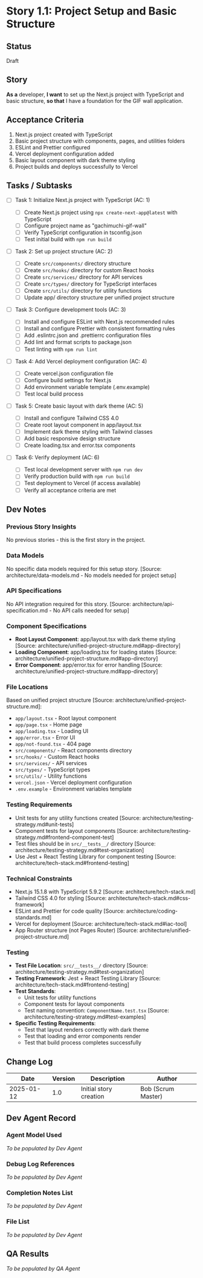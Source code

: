 # Story 1.1: Project Setup and Basic Structure

## Status

Draft

## Story

**As a** developer,
**I want** to set up the Next.js project with TypeScript and basic structure,
**so that** I have a foundation for the GIF wall application.

## Acceptance Criteria

1. Next.js project created with TypeScript
2. Basic project structure with components, pages, and utilities folders
3. ESLint and Prettier configured
4. Vercel deployment configuration added
5. Basic layout component with dark theme styling
6. Project builds and deploys successfully to Vercel

## Tasks / Subtasks

- [ ] Task 1: Initialize Next.js project with TypeScript (AC: 1)

  - [ ] Create Next.js project using `npx create-next-app@latest` with TypeScript
  - [ ] Configure project name as "gachimuchi-gif-wall"
  - [ ] Verify TypeScript configuration in tsconfig.json
  - [ ] Test initial build with `npm run build`

- [ ] Task 2: Set up project structure (AC: 2)

  - [ ] Create `src/components/` directory structure
  - [ ] Create `src/hooks/` directory for custom React hooks
  - [ ] Create `src/services/` directory for API services
  - [ ] Create `src/types/` directory for TypeScript interfaces
  - [ ] Create `src/utils/` directory for utility functions
  - [ ] Update app/ directory structure per unified project structure

- [ ] Task 3: Configure development tools (AC: 3)

  - [ ] Install and configure ESLint with Next.js recommended rules
  - [ ] Install and configure Prettier with consistent formatting rules
  - [ ] Add .eslintrc.json and .prettierrc configuration files
  - [ ] Add lint and format scripts to package.json
  - [ ] Test linting with `npm run lint`

- [ ] Task 4: Add Vercel deployment configuration (AC: 4)

  - [ ] Create vercel.json configuration file
  - [ ] Configure build settings for Next.js
  - [ ] Add environment variable template (.env.example)
  - [ ] Test local build process

- [ ] Task 5: Create basic layout with dark theme (AC: 5)

  - [ ] Install and configure Tailwind CSS 4.0
  - [ ] Create root layout component in app/layout.tsx
  - [ ] Implement dark theme styling with Tailwind classes
  - [ ] Add basic responsive design structure
  - [ ] Create loading.tsx and error.tsx components

- [ ] Task 6: Verify deployment (AC: 6)
  - [ ] Test local development server with `npm run dev`
  - [ ] Verify production build with `npm run build`
  - [ ] Test deployment to Vercel (if access available)
  - [ ] Verify all acceptance criteria are met

## Dev Notes

### Previous Story Insights

No previous stories - this is the first story in the project.

### Data Models

No specific data models required for this setup story. [Source: architecture/data-models.md - No models needed for project setup]

### API Specifications

No API integration required for this story. [Source: architecture/api-specification.md - No API calls needed for setup]

### Component Specifications

- **Root Layout Component**: app/layout.tsx with dark theme styling [Source: architecture/unified-project-structure.md#app-directory]
- **Loading Component**: app/loading.tsx for loading states [Source: architecture/unified-project-structure.md#app-directory]
- **Error Component**: app/error.tsx for error handling [Source: architecture/unified-project-structure.md#app-directory]

### File Locations

Based on unified project structure [Source: architecture/unified-project-structure.md]:

- `app/layout.tsx` - Root layout component
- `app/page.tsx` - Home page
- `app/loading.tsx` - Loading UI
- `app/error.tsx` - Error UI
- `app/not-found.tsx` - 404 page
- `src/components/` - React components directory
- `src/hooks/` - Custom React hooks
- `src/services/` - API services
- `src/types/` - TypeScript types
- `src/utils/` - Utility functions
- `vercel.json` - Vercel deployment configuration
- `.env.example` - Environment variables template

### Testing Requirements

- Unit tests for any utility functions created [Source: architecture/testing-strategy.md#unit-tests]
- Component tests for layout components [Source: architecture/testing-strategy.md#frontend-component-test]
- Test files should be in `src/__tests__/` directory [Source: architecture/testing-strategy.md#test-organization]
- Use Jest + React Testing Library for component testing [Source: architecture/tech-stack.md#frontend-testing]

### Technical Constraints

- Next.js 15.1.8 with TypeScript 5.9.2 [Source: architecture/tech-stack.md]
- Tailwind CSS 4.0 for styling [Source: architecture/tech-stack.md#css-framework]
- ESLint and Prettier for code quality [Source: architecture/coding-standards.md]
- Vercel for deployment [Source: architecture/tech-stack.md#iac-tool]
- App Router structure (not Pages Router) [Source: architecture/unified-project-structure.md]

### Testing

- **Test File Location**: `src/__tests__/` directory [Source: architecture/testing-strategy.md#test-organization]
- **Testing Framework**: Jest + React Testing Library [Source: architecture/tech-stack.md#frontend-testing]
- **Test Standards**:
  - Unit tests for utility functions
  - Component tests for layout components
  - Test naming convention: `ComponentName.test.tsx` [Source: architecture/testing-strategy.md#test-examples]
- **Specific Testing Requirements**:
  - Test that layout renders correctly with dark theme
  - Test that loading and error components render
  - Test that build process completes successfully

## Change Log

| Date       | Version | Description            | Author             |
| ---------- | ------- | ---------------------- | ------------------ |
| 2025-01-12 | 1.0     | Initial story creation | Bob (Scrum Master) |

## Dev Agent Record

### Agent Model Used

_To be populated by Dev Agent_

### Debug Log References

_To be populated by Dev Agent_

### Completion Notes List

_To be populated by Dev Agent_

### File List

_To be populated by Dev Agent_

## QA Results

_To be populated by QA Agent_
